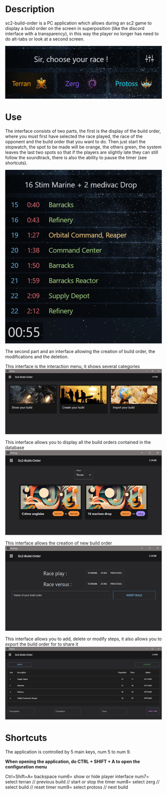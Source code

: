 # Description

sc2-build-order is a PC application which allows during an sc2 game to display a build order on the screen in superposition (like the discord interface with a transparency), in this way the player no longer has need to do alt-tabs or look at a second screen.

![Alt text](/docs/interfaceJoueur.png "Optional title")

# Use

The interface consists of two parts, the first is the display of the build order, where you must first have selected the race played, the race of the opponent and the build order that you want to do. Then just start the stopwatch, the spot to be made will be orange, the others green, the system leaves the last two spots so that if the players are slightly late they can still follow the soundtrack, there is also the ability to pause the timer (see shortcuts).

![Alt text](/docs/inGameView.png "Optional title")

The second part and an interface allowing the creation of build order, the modifications and the deletion.

This interface is the interaction menu, it shows several categories
![Alt text](/docs/menu.png "Optional title")

This interface allows you to display all the build orders contained in the database
![Alt text](/docs/selectBuild.png "Optional title")

This interface allows the creation of new build order
![Alt text](/docs/createBuild.png "Optional title")

This interface allows you to add, delete or modify steps, it also allows you to export the build order for to share it
![Alt text](/docs/modifyBuild.png "Optional title")

# Shortcuts

The application is controlled by 5 main keys, num 5 to num 9.

**When opening the application, do CTRL + SHIFT + A to open the configuration menu**

Ctrl+Shift+A= backspace
num6= show or hide player interface
num7= select terran // previous build // start or stop the timer
num8= select zerg // select build // reset timer
num9= select protoss // next build
